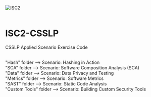 ![ISC2]([(https://www.isc2.org/images/logos/logo-isc2-green.svg)])
<br />
<br />
# ISC2-CSSLP
CSSLP Applied Scenario Exercise Code

<br />"Hash" folder --> Scenario: Hashing in Action 
<br />"SCA" folder --> Scenario: Software Composition Analysis (SCA)
<br />"Data" folder --> Scenario: Data Privacy and Testing
<br />"Metrics" folder --> Scenario: Software Metrics 
<br />"SAST" folder --> Scenario: Static Code Analysis
<br />"Custom Tools" folder --> Scenario: Building Custom Security Tools
